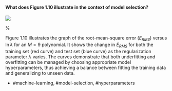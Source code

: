 #### What does Figure 1.10 illustrate in the context of model selection?

![](https://cdn.mathpix.com/cropped/2024_05_18_990fac6c15f219991e40g-1.jpg?height=440&width=884&top_left_y=212&top_left_x=779)

%

Figure 1.10 illustrates the graph of the root-mean-square error ($E_{RMS}$) versus $\ln \lambda$ for an $M=9$ polynomial. It shows the change in $E_{RMS}$ for both the training set (red curve) and test set (blue curve) as the regularization parameter $\lambda$ varies. The curves demonstrate that both underfitting and overfitting can be managed by choosing appropriate model hyperparameters, thus achieving a balance between fitting the training data and generalizing to unseen data.

- #machine-learning, #model-selection, #hyperparameters